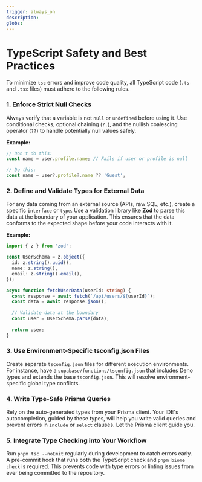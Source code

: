 ```yaml
---
trigger: always_on
description: 
globs: 
---
```

# TypeScript Safety and Best Practices

To minimize `tsc` errors and improve code quality, all TypeScript code (`.ts` and `.tsx` files) must adhere to the following rules.

### 1. Enforce Strict Null Checks
Always verify that a variable is not `null` or `undefined` before using it. Use conditional checks, optional chaining (`?.`), and the nullish coalescing operator (`??`) to handle potentially null values safely.

**Example:**
```typescript
// Don't do this:
const name = user.profile.name; // Fails if user or profile is null

// Do this:
const name = user?.profile?.name ?? 'Guest';
```

### 2. Define and Validate Types for External Data
For any data coming from an external source (APIs, raw SQL, etc.), create a specific `interface` or `type`. Use a validation library like **Zod** to parse this data at the boundary of your application. This ensures that the data conforms to the expected shape before your code interacts with it.

**Example:**
```typescript
import { z } from 'zod';

const UserSchema = z.object({
  id: z.string().uuid(),
  name: z.string(),
  email: z.string().email(),
});

async function fetchUserData(userId: string) {
  const response = await fetch(`/api/users/${userId}`);
  const data = await response.json();
  
  // Validate data at the boundary
  const user = UserSchema.parse(data);
  
  return user;
}
```

### 3. Use Environment-Specific tsconfig.json Files
Create separate `tsconfig.json` files for different execution environments. For instance, have a `supabase/functions/tsconfig.json` that includes Deno types and extends the base `tsconfig.json`. This will resolve environment-specific global type conflicts.

### 4. Write Type-Safe Prisma Queries
Rely on the auto-generated types from your Prisma client. Your IDE's autocompletion, guided by these types, will help you write valid queries and prevent errors in `include` or `select` clauses. Let the Prisma client guide you.

### 5. Integrate Type Checking into Your Workflow
Run `pnpm tsc --noEmit` regularly during development to catch errors early. A pre-commit hook that runs both the TypeScript check and `pnpm biome check` is required. This prevents code with type errors or linting issues from ever being committed to the repository.
